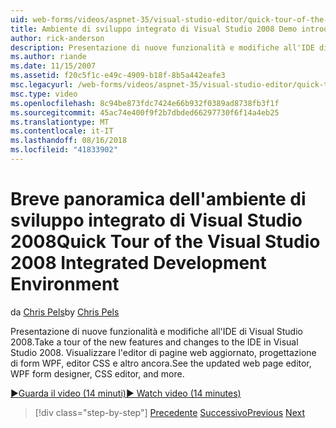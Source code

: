 ```yaml
---
uid: web-forms/videos/aspnet-35/visual-studio-editor/quick-tour-of-the-visual-studio-2008-integrated-development-environment
title: Ambiente di sviluppo integrato di Visual Studio 2008 Demo introduttiva | Microsoft Docs
author: rick-anderson
description: Presentazione di nuove funzionalità e modifiche all'IDE di Visual Studio 2008. Visualizzare l'editor di pagine web aggiornato, progettazione di form WPF, editor CSS e altro ancora.
ms.author: riande
ms.date: 11/15/2007
ms.assetid: f20c5f1c-e49c-4909-b18f-8b5a442eafe3
msc.legacyurl: /web-forms/videos/aspnet-35/visual-studio-editor/quick-tour-of-the-visual-studio-2008-integrated-development-environment
msc.type: video
ms.openlocfilehash: 8c94be873fdc7424e66b932f0389ad8738fb3f1f
ms.sourcegitcommit: 45ac74e400f9f2b7dbded66297730f6f14a4eb25
ms.translationtype: MT
ms.contentlocale: it-IT
ms.lasthandoff: 08/16/2018
ms.locfileid: "41833902"
---
```

<a name="quick-tour-of-the-visual-studio-2008-integrated-development-environment"></a><span data-ttu-id="09ff0-104">Breve panoramica dell'ambiente di sviluppo integrato di Visual Studio 2008</span><span class="sxs-lookup"><span data-stu-id="09ff0-104">Quick Tour of the Visual Studio 2008 Integrated Development Environment</span></span>
====================
<span data-ttu-id="09ff0-105">da [Chris Pels](https://twitter.com/chrispels)</span><span class="sxs-lookup"><span data-stu-id="09ff0-105">by [Chris Pels](https://twitter.com/chrispels)</span></span>

<span data-ttu-id="09ff0-106">Presentazione di nuove funzionalità e modifiche all'IDE di Visual Studio 2008.</span><span class="sxs-lookup"><span data-stu-id="09ff0-106">Take a tour of the new features and changes to the IDE in Visual Studio 2008.</span></span> <span data-ttu-id="09ff0-107">Visualizzare l'editor di pagine web aggiornato, progettazione di form WPF, editor CSS e altro ancora.</span><span class="sxs-lookup"><span data-stu-id="09ff0-107">See the updated web page editor, WPF form designer, CSS editor, and more.</span></span>

[<span data-ttu-id="09ff0-108">&#9654;Guarda il video (14 minuti)</span><span class="sxs-lookup"><span data-stu-id="09ff0-108">&#9654; Watch video (14 minutes)</span></span>](https://channel9.msdn.com/Blogs/ASP-NET-Site-Videos/quick-tour-of-the-visual-studio-2008-integrated-development-environment)

> [!div class="step-by-step"]
> <span data-ttu-id="09ff0-109">[Precedente](intellisense-for-jscript-and-aspnet-ajax.md)
> [Successivo](creating-and-modifying-a-css-file.md)</span><span class="sxs-lookup"><span data-stu-id="09ff0-109">[Previous](intellisense-for-jscript-and-aspnet-ajax.md)
[Next](creating-and-modifying-a-css-file.md)</span></span>
